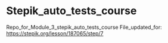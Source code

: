 # Stepik_auto_tests_course
Repo_for_Module_3_stepik_auto_tests_course
File_updated_for: https://stepik.org/lesson/187065/step/7